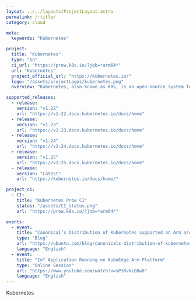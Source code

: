 ```yaml
---
layout: ../../layouts/ProjectLayout.astro
permalink: /:title/
category: cloud

meta:
  keywords: "Kubernetes"

project:
  title: "Kubernetes"
  type: "Go"
  ci_url: "https://prow.k8s.io/?job=*arm64*"
  url: "Kubernetes"
  project_official_url: "https://kubernetes.io/"
  logo: "/assets/projectLogos/kubernetes.png"
  overview: "Kubernetes, also known as K8s, is an open-source system for automating deployment, scaling, and management of containerized applications. It groups containers that make up an application into logical units for easy management and discovery. Kubernetes builds upon 15 years of experience of running production workloads at Google, combined with best-of-breed ideas and practices from the community."

supported_releases:
  - release:
    version: "v1.22"
    url: "https://v1-22.docs.kubernetes.io/docs/home"
  - release:
    version: "v1.23"
    url: "https://v1-23.docs.kubernetes.io/docs/home"
  - release:
    version: "v1.24"
    url: "https://v1-24.docs.kubernetes.io/docs/home"
  - release:
    version: "v1.25"
    url: "https://v1-25.docs.kubernetes.io/docs/home"
  - release:
    version: "Latest"
    url: "https://kubernetes.io/docs/home/"

project_ci:
  - CI:
    title: "Kubernetes Prow CI"
    status: "/assets/CI_status.png"
    url: "https://prow.k8s.io/?job=*arm64*"

events:
  - event:
    title: "Canonical’s Distribution of Kubernetes supported on Arm architecture"
    type: "Blog"
    url: "https://ubuntu.com/blog/canonicals-distribution-of-kubernetes-supported-on-arm-architecture"
    language: "English"
  - event:
    title: "IoT Application Running on KubeEdge Arm Platform"
    type: "Online Session"
    url: "https://www.youtube.com/watch?v=sP3RvkiGDw8"
    language: "English"
---
```


<p>Kubernetes</p>
